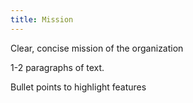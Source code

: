 ```yaml
---
title: Mission
---
```


Clear, concise mission of the organization

1-2 paragraphs of text.

Bullet points to highlight features
